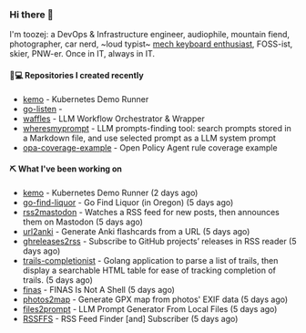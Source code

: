 ### Hi there 👋

I'm toozej: a DevOps & Infrastructure engineer, audiophile, mountain fiend, photographer, car nerd, ~loud typist~ [mech keyboard enthusiast](https://github.com/toozej/keebs), FOSS-ist, skier, PNW-er. Once in IT, always in IT.

#### 👨💻 Repositories I created recently

- [kemo](https://github.com/toozej/kemo) - Kubernetes Demo Runner
- [go-listen](https://github.com/toozej/go-listen) - 
- [waffles](https://github.com/toozej/waffles) - LLM Workflow Orchestrator & Wrapper
- [wheresmyprompt](https://github.com/toozej/wheresmyprompt) - LLM prompts-finding tool: search prompts stored in a Markdown file, and use selected prompt as a LLM system prompt
- [opa-coverage-example](https://github.com/toozej/opa-coverage-example) - Open Policy Agent rule coverage example

#### ⛏️ What I've been working on

- [kemo](https://github.com/toozej/kemo) - Kubernetes Demo Runner (2 days ago)
- [go-find-liquor](https://github.com/toozej/go-find-liquor) - Go Find Liquor (in Oregon) (5 days ago)
- [rss2mastodon](https://github.com/toozej/rss2mastodon) - Watches a RSS feed for new posts, then announces them on Mastodon (5 days ago)
- [url2anki](https://github.com/toozej/url2anki) - Generate Anki flashcards from a URL (5 days ago)
- [ghreleases2rss](https://github.com/toozej/ghreleases2rss) - Subscribe to GitHub projects’ releases in RSS reader (5 days ago)
- [trails-completionist](https://github.com/toozej/trails-completionist) - Golang application to parse a list of trails, then display a searchable HTML table for ease of tracking completion of trails. (5 days ago)
- [finas](https://github.com/toozej/finas) - FINAS Is Not A Shell (5 days ago)
- [photos2map](https://github.com/toozej/photos2map) - Generate GPX map from photos' EXIF data (5 days ago)
- [files2prompt](https://github.com/toozej/files2prompt) - LLM Prompt Generator From Local Files (5 days ago)
- [RSSFFS](https://github.com/toozej/RSSFFS) - RSS Feed Finder [and] Subscriber (5 days ago)
